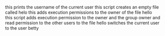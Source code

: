 this prints the username of the current user this script creates an empty file called helo this adds execution permissions to the owner of the file hello this script adds execution permission to the owner and the group owner and read permission to the other users to the file hello  switches the current user to the user betty
